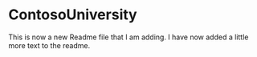 ContosoUniversity
=================
This is now a new Readme file that I am adding.
I have now added a little more text to the readme.
